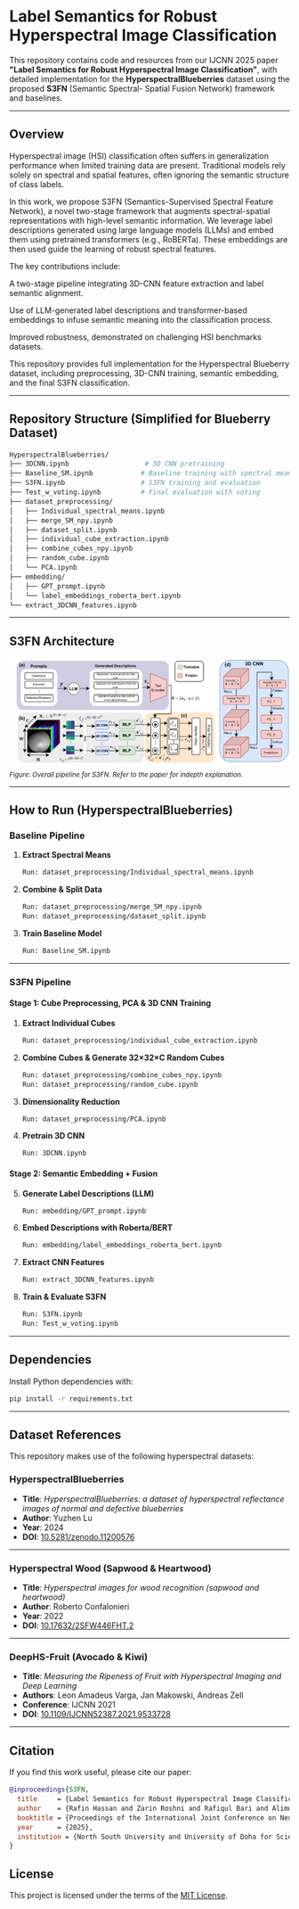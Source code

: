 # Label Semantics for Robust Hyperspectral Image Classification

This repository contains code and resources from our IJCNN 2025 paper **"Label Semantics for Robust Hyperspectral Image Classification"**, with detailed implementation for the **HyperspectralBlueberries** dataset using the proposed **S3FN** (Semantic Spectral-
Spatial Fusion Network) framework and baselines.

---

## Overview

Hyperspectral image (HSI) classification often suffers in generalization performance when limited training data are present. Traditional models rely solely on spectral and spatial features, often ignoring the semantic structure of class labels.

In this work, we propose S3FN (Semantics-Supervised Spectral Feature Network), a novel two-stage framework that augments spectral-spatial representations with high-level semantic information. We leverage label descriptions generated using large language models (LLMs) and embed them using pretrained transformers (e.g., RoBERTa). These embeddings are then used guide the learning of robust spectral features.

The key contributions include:

A two-stage pipeline integrating 3D-CNN feature extraction and label semantic alignment.

Use of LLM-generated label descriptions and transformer-based embeddings to infuse semantic meaning into the classification process.

Improved robustness, demonstrated on challenging HSI benchmarks datasets.

This repository provides full implementation for the Hyperspectral Blueberry dataset, including preprocessing, 3D-CNN training, semantic embedding, and the final S3FN classification.

---

## Repository Structure (Simplified for Blueberry Dataset)

```bash
HyperspectralBlueberries/
├── 3DCNN.ipynb                   # 3D CNN pretraining
├── Baseline_SM.ipynb            # Baseline training with spectral means
├── S3FN.ipynb                   # S3FN training and evaluation
├── Test_w_voting.ipynb          # Final evaluation with voting
├── dataset_preprocessing/
│   ├── Individual_spectral_means.ipynb
│   ├── merge_SM_npy.ipynb
│   ├── dataset_split.ipynb
│   ├── individual_cube_extraction.ipynb
│   ├── combine_cubes_npy.ipynb
│   ├── random_cube.ipynb
│   └── PCA.ipynb
├── embedding/
│   ├── GPT_prompt.ipynb
│   └── label_embeddings_roberta_bert.ipynb
└── extract_3DCNN_features.ipynb
```

---

## S3FN Architecture

![S3FN Architecture](Figures/S3FN_Architecture.png) <sub>*Figure: Overall pipeline for S3FN. Refer to the paper for indepth explanation.*</sub>

---

## How to Run (HyperspectralBlueberries)

### Baseline Pipeline

1. **Extract Spectral Means**

   ```bash
   Run: dataset_preprocessing/Individual_spectral_means.ipynb
   ```

2. **Combine & Split Data**

   ```bash
   Run: dataset_preprocessing/merge_SM_npy.ipynb
   Run: dataset_preprocessing/dataset_split.ipynb
   ```

3. **Train Baseline Model**

   ```bash
   Run: Baseline_SM.ipynb
   ```

---

### S3FN Pipeline

#### Stage 1: Cube Preprocessing, PCA & 3D CNN Training

1. **Extract Individual Cubes**

   ```bash
   Run: dataset_preprocessing/individual_cube_extraction.ipynb
   ```

2. **Combine Cubes & Generate 32×32×C Random Cubes**

   ```bash
   Run: dataset_preprocessing/combine_cubes_npy.ipynb  
   Run: dataset_preprocessing/random_cube.ipynb
   ```

3. **Dimensionality Reduction**

   ```bash
   Run: dataset_preprocessing/PCA.ipynb
   ```

4. **Pretrain 3D CNN**

   ```bash
   Run: 3DCNN.ipynb
   ```

#### Stage 2: Semantic Embedding + Fusion

5. **Generate Label Descriptions (LLM)**

   ```bash
   Run: embedding/GPT_prompt.ipynb
   ```

6. **Embed Descriptions with Roberta/BERT**

   ```bash
   Run: embedding/label_embeddings_roberta_bert.ipynb
   ```

7. **Extract CNN Features**

   ```bash
   Run: extract_3DCNN_features.ipynb
   ```

8. **Train & Evaluate S3FN**

   ```bash
   Run: S3FN.ipynb  
   Run: Test_w_voting.ipynb
   ```

---

## Dependencies

Install Python dependencies with:

```bash
pip install -r requirements.txt
```

---

## Dataset References

This repository makes use of the following hyperspectral datasets:

###  HyperspectralBlueberries

* **Title**: *HyperspectralBlueberries: a dataset of hyperspectral reflectance images of normal and defective blueberries*  
* **Author**: Yuzhen Lu  
* **Year**: 2024  
* **DOI**: [10.5281/zenodo.11200576](https://doi.org/10.5281/zenodo.11200576)

---

###  Hyperspectral Wood (Sapwood & Heartwood)

* **Title**: *Hyperspectral images for wood recognition (sapwood and heartwood)*  
* **Author**: Roberto Confalonieri  
* **Year**: 2022  
* **DOI**: [10.17632/2SFW446FHT.2](https://doi.org/10.17632/2SFW446FHT.2)

---

###  DeepHS-Fruit (Avocado & Kiwi)

* **Title**: *Measuring the Ripeness of Fruit with Hyperspectral Imaging and Deep Learning*  
* **Authors**: Leon Amadeus Varga, Jan Makowski, Andreas Zell  
* **Conference**: IJCNN 2021  
* **DOI**: [10.1109/IJCNN52387.2021.9533728](https://doi.org/10.1109/IJCNN52387.2021.9533728)

---


## Citation

If you find this work useful, please cite our paper:

```bibtex
@inproceedings{S3FN,
  title     = {Label Semantics for Robust Hyperspectral Image Classification},
  author    = {Rafin Hassan and Zarin Roshni and Rafiqul Bari and Alimul Islam and Nabeel Mohammed and Moshiur Farazi and Shafin Rahman},
  booktitle = {Proceedings of the International Joint Conference on Neural Networks (IJCNN)},
  year      = {2025},
  institution = {North South University and University of Doha for Science and Technology}
}
```

## License

This project is licensed under the terms of the [MIT License](LICENSE).
